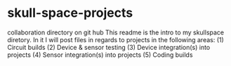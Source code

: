 # skull-space-projects
collaboration directory on git hub 
This readme is the intro to my skullspace diretory. In it I will post files in regards to projects in the following areas: 
(1) Circuit builds 
(2) Device & sensor testing 
(3) Device integration(s) into projects 
(4) Sensor integration(s) into projects 
(5) Coding builds 
